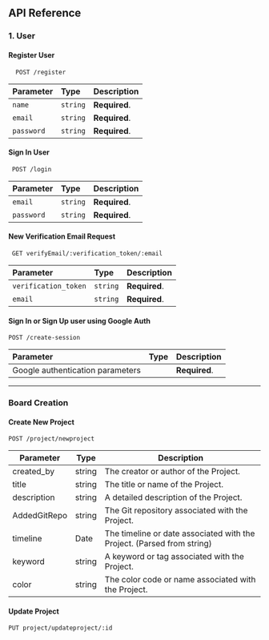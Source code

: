 
## API Reference

### 1.  User

#### Register User

```http
  POST /register

```

| Parameter | Type     | Description                |
| :-------- | :------- | :------------------------- |
| `name` | `string` | **Required**. |
| `email` | `string` | **Required**. |
| `password` | `string` | **Required**. |

#### Sign In  User

```http
 POST /login
```

| Parameter | Type     | Description                       |
| :-------- | :------- | :-------------------------------- |
| `email`      | `string` | **Required**. |
| `password`      | `string` | **Required**. |


#### New Verification Email Request

```http
 GET verifyEmail/:verification_token/:email
```

| Parameter | Type     | Description                       |
| :-------- | :------- | :-------------------------------- |
| `verification_token`      | `string` | **Required**. |
| `email`      | `string` | **Required**. |


#### Sign In or Sign Up user using Google Auth

```http
POST /create-session

```
| Parameter | Type     | Description                       |
| :-------- | :------- | :-------------------------------- |
| Google authentication parameters	      |  | **Required**. |


---
### Board Creation
#### Create New Project

```http
POST /project/newproject
```
| Parameter     | Type       | Description                                      |
| ------------- | ---------- | ------------------------------------------------ |
| created_by    | string     | The creator or author of the Project.             |
| title         | string     | The title or name of the Project.                 |
| description   | string     | A detailed description of the Project.           |
| AddedGitRepo  | string     | The Git repository associated with the Project.  |
| timeline      | Date       | The timeline or date associated with the Project. (Parsed from string) |
| keyword       | string     | A keyword or tag associated with the Project.    |
| color         | string     | The color code or name associated with the Project. |

#### Update Project


```http
PUT project/updateproject/:id
```